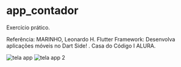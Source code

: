 # app_contador

Exercício prático.

Referência: MARINHO, Leonardo H. Flutter Framework: Desenvolva aplicações móveis no Dart Side! . Casa do Código I ALURA.

![tela app](https://github.com/AbmaPolaro/app_contador/assets/123116279/f6dcd4fd-76f0-4200-a803-07d49a2eb840)
![tela app 2](https://github.com/AbmaPolaro/app_contador/assets/123116279/92049c70-69d9-45df-8ada-c3da6c2c5c28)

